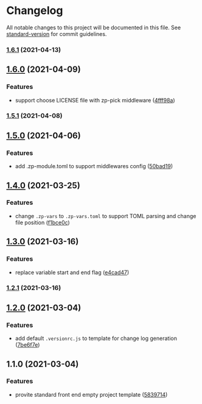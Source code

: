 # Changelog

All notable changes to this project will be documented in this file. See [standard-version](https://github.com/conventional-changelog/standard-version) for commit guidelines.

### [1.6.1](https://github.com/zppack/template-project-std/compare/v1.6.0...v1.6.1) (2021-04-13)

## [1.6.0](https://github.com/zppack/template-project-std/compare/v1.5.1...v1.6.0) (2021-04-09)


### Features

* support choose LICENSE file with zp-pick middleware ([4fff98a](https://github.com/zppack/template-project-std/commit/4fff98a97c64a21a59d5fd127e9f2875840e634b))

### [1.5.1](https://github.com/zppack/template-project-std/compare/v1.5.0...v1.5.1) (2021-04-08)

## [1.5.0](https://github.com/zppack/template-project-std/compare/v1.4.0...v1.5.0) (2021-04-06)


### Features

* add .zp-module.toml to support middlewares config ([50bad19](https://github.com/zppack/template-project-std/commit/50bad19803c9b2ac5ee29ef9086ef4af728635a7))

## [1.4.0](https://github.com/zppack/template-project-std/compare/v1.3.0...v1.4.0) (2021-03-25)


### Features

* change `.zp-vars` to `.zp-vars.toml` to support TOML parsing and change file position ([f1bce0c](https://github.com/zppack/template-project-std/commit/f1bce0cb1f8447e06952e7bdeb04f74d4406f43f))

## [1.3.0](https://github.com/zppack/template-project-std/compare/v1.2.1...v1.3.0) (2021-03-16)


### Features

* replace variable start and end flag ([e4cad47](https://github.com/zppack/template-project-std/commit/e4cad4743d93d522dab146a74a8d25d73f7b3b4f))

### [1.2.1](https://github.com/zppack/template-project-std/compare/v1.2.0...v1.2.1) (2021-03-16)

## [1.2.0](https://github.com/zppack/template-project-std/compare/v1.1.0...v1.2.0) (2021-03-04)


### Features

* add default `.versionrc.js` to template for change log generation ([7be6f7e](https://github.com/zppack/template-project-std/commit/7be6f7e87793de443c425586239eeb5bbb38b891))

## 1.1.0 (2021-03-04)


### Features

* provite standard front end empty project template ([5839714](https://github.com/zppack/template-project-std/commit/5839714d007e90d6660e95508b27773dced6a3da))
